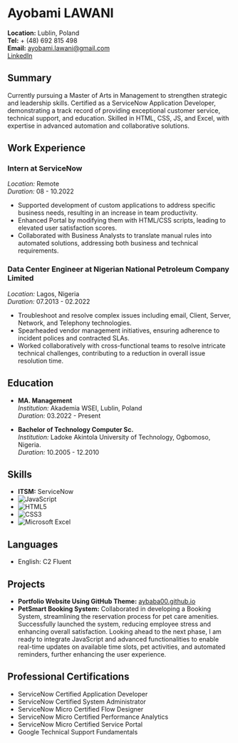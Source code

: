# Ayobami LAWANI

**Location:** Lublin, Poland  
**Tel:** + (48) 692 815 498  
**Email:** ayobami.lawani@gmail.com  
[LinkedIn](https://www.linkedin.com/in/ayobami-lawani-269a986b/)

## Summary

Currently pursuing a Master of Arts in Management to strengthen strategic and leadership skills. Certified as a ServiceNow Application Developer, demonstrating a track record of providing exceptional customer service, technical support, and education. Skilled in HTML, CSS, JS, and Excel, with expertise in advanced automation and collaborative solutions.

## Work Experience

### Intern at ServiceNow
*Location:* Remote  
*Duration:* 08 - 10.2022

- Supported development of custom applications to address specific business needs, resulting in an increase in team productivity.
- Enhanced Portal by modifying them with HTML/CSS scripts, leading to elevated user satisfaction scores.
- Collaborated with Business Analysts to translate manual rules into automated solutions, addressing both business and technical requirements.

### Data Center Engineer at Nigerian National Petroleum Company Limited
*Location:* Lagos, Nigeria  
*Duration:* 07.2013 - 02.2022

- Troubleshoot and resolve complex issues including email, Client, Server, Network, and Telephony technologies.
- Spearheaded vendor management initiatives, ensuring adherence to incident polices and contracted SLAs.
- Worked collaboratively with cross-functional teams to resolve intricate technical challenges, contributing to a reduction in overall issue resolution time.

## Education

- **MA. Management**  
  *Institution:* Akademia WSEI, Lublin, Poland  
  *Duration:* 03.2022 - Present

- **Bachelor of Technology Computer Sc.**  
  *Institution:* Ladoke Akintola University of Technology, Ogbomoso, Nigeria.  
  *Duration:* 10.2005 - 12.2010

## Skills

- **ITSM:** ServiceNow
- ![JavaScript](https://img.shields.io/badge/javascript-%23323330.svg?style=for-the-badge&logo=javascript&logoColor=%23F7DF1E)
- ![HTML5](https://img.shields.io/badge/html5-%23E34F26.svg?style=for-the-badge&logo=html5&logoColor=white)
- ![CSS3](https://img.shields.io/badge/css3-%231572B6.svg?style=for-the-badge&logo=css3&logoColor=white)
- ![Microsoft Excel](https://img.shields.io/badge/Microsoft_Excel-217346?style=for-the-badge&logo=microsoft-excel&logoColor=white)


## Languages

- English: C2 Fluent

## Projects

- **Portfolio Website Using GitHub Theme:** [aybaba00.github.io](https://aybaba00.github.io)
- **PetSmart Booking System:** Collaborated in developing a Booking System, streamlining the reservation process for pet care amenities. Successfully launched the system, reducing employee stress and enhancing overall satisfaction. Looking ahead to the next phase, I am ready to integrate JavaScript and advanced functionalities to enable real-time updates on available time slots, pet activities, and automated reminders, further enhancing the user experience.

## Professional Certifications

- ServiceNow Certified Application Developer
- ServiceNow Certified System Administrator
- ServiceNow Micro Certified Flow Designer
- ServiceNow Micro Certified Performance Analytics
- ServiceNow Micro Certified Service Portal
- Google Technical Support Fundamentals
